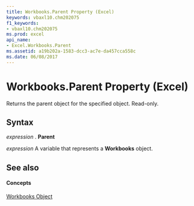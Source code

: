 ```yaml
---
title: Workbooks.Parent Property (Excel)
keywords: vbaxl10.chm202075
f1_keywords:
- vbaxl10.chm202075
ms.prod: excel
api_name:
- Excel.Workbooks.Parent
ms.assetid: a19b202a-1583-dcc3-ac7e-da457cca558c
ms.date: 06/08/2017
---
```



# Workbooks.Parent Property (Excel)

Returns the parent object for the specified object. Read-only.


## Syntax

 _expression_ . **Parent**

 _expression_ A variable that represents a **Workbooks** object.


## See also


#### Concepts


[Workbooks Object](workbooks-object-excel.md)

